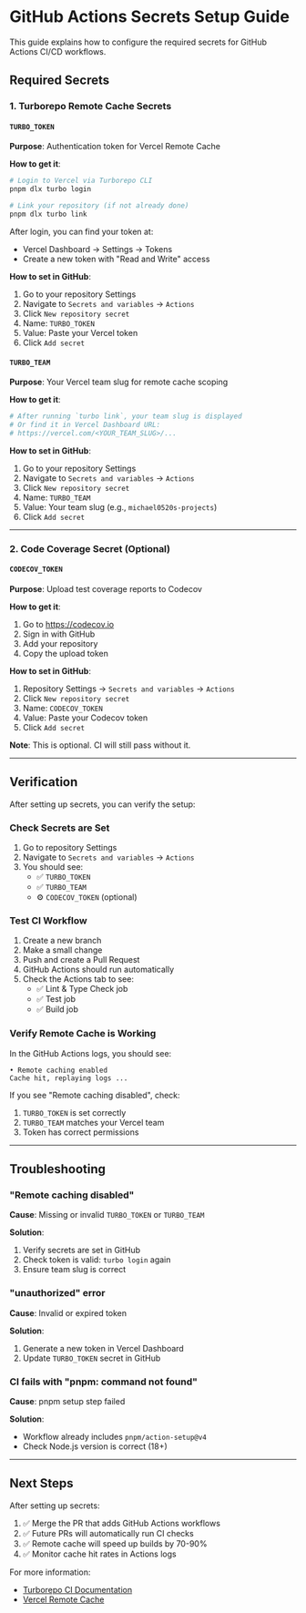 # GitHub Actions Secrets Setup Guide

This guide explains how to configure the required secrets for GitHub Actions CI/CD workflows.

## Required Secrets

### 1. Turborepo Remote Cache Secrets

#### `TURBO_TOKEN`

**Purpose**: Authentication token for Vercel Remote Cache

**How to get it**:

```bash
# Login to Vercel via Turborepo CLI
pnpm dlx turbo login

# Link your repository (if not already done)
pnpm dlx turbo link
```

After login, you can find your token at:

- Vercel Dashboard → Settings → Tokens
- Create a new token with "Read and Write" access

**How to set in GitHub**:

1. Go to your repository Settings
2. Navigate to `Secrets and variables` → `Actions`
3. Click `New repository secret`
4. Name: `TURBO_TOKEN`
5. Value: Paste your Vercel token
6. Click `Add secret`

#### `TURBO_TEAM`

**Purpose**: Your Vercel team slug for remote cache scoping

**How to get it**:

```bash
# After running `turbo link`, your team slug is displayed
# Or find it in Vercel Dashboard URL:
# https://vercel.com/<YOUR_TEAM_SLUG>/...
```

**How to set in GitHub**:

1. Go to your repository Settings
2. Navigate to `Secrets and variables` → `Actions`
3. Click `New repository secret`
4. Name: `TURBO_TEAM`
5. Value: Your team slug (e.g., `michael0520s-projects`)
6. Click `Add secret`

---

### 2. Code Coverage Secret (Optional)

#### `CODECOV_TOKEN`

**Purpose**: Upload test coverage reports to Codecov

**How to get it**:

1. Go to https://codecov.io
2. Sign in with GitHub
3. Add your repository
4. Copy the upload token

**How to set in GitHub**:

1. Repository Settings → `Secrets and variables` → `Actions`
2. Click `New repository secret`
3. Name: `CODECOV_TOKEN`
4. Value: Paste your Codecov token
5. Click `Add secret`

**Note**: This is optional. CI will still pass without it.

---

## Verification

After setting up secrets, you can verify the setup:

### Check Secrets are Set

1. Go to repository Settings
2. Navigate to `Secrets and variables` → `Actions`
3. You should see:
   - ✅ `TURBO_TOKEN`
   - ✅ `TURBO_TEAM`
   - ⚙️ `CODECOV_TOKEN` (optional)

### Test CI Workflow

1. Create a new branch
2. Make a small change
3. Push and create a Pull Request
4. GitHub Actions should run automatically
5. Check the Actions tab to see:
   - ✅ Lint & Type Check job
   - ✅ Test job
   - ✅ Build job

### Verify Remote Cache is Working

In the GitHub Actions logs, you should see:

```
• Remote caching enabled
Cache hit, replaying logs ...
```

If you see "Remote caching disabled", check:

1. `TURBO_TOKEN` is set correctly
2. `TURBO_TEAM` matches your Vercel team
3. Token has correct permissions

---

## Troubleshooting

### "Remote caching disabled"

**Cause**: Missing or invalid `TURBO_TOKEN` or `TURBO_TEAM`

**Solution**:

1. Verify secrets are set in GitHub
2. Check token is valid: `turbo login` again
3. Ensure team slug is correct

### "unauthorized" error

**Cause**: Invalid or expired token

**Solution**:

1. Generate a new token in Vercel Dashboard
2. Update `TURBO_TOKEN` secret in GitHub

### CI fails with "pnpm: command not found"

**Cause**: pnpm setup step failed

**Solution**:

- Workflow already includes `pnpm/action-setup@v4`
- Check Node.js version is correct (18+)

---

## Next Steps

After setting up secrets:

1. ✅ Merge the PR that adds GitHub Actions workflows
2. ✅ Future PRs will automatically run CI checks
3. ✅ Remote cache will speed up builds by 70-90%
4. ✅ Monitor cache hit rates in Actions logs

For more information:

- [Turborepo CI Documentation](https://turborepo.com/docs/guides/ci-vendors/github-actions)
- [Vercel Remote Cache](https://vercel.com/docs/monorepos/remote-caching)
